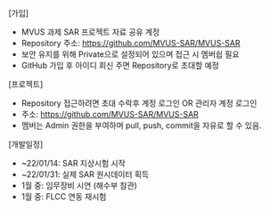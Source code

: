 [가입]
- MVUS 과제 SAR 프로젝트 자료 공유 계정
- Repository 주소: https://github.com/MVUS-SAR/MVUS-SAR
- 보안 유지를 위해 Private으로 설정되어 있으며 접근 시 멤버쉽 필요
- GitHub 가입 후 아이디 회신 주면 Repository로 초대할 예정

[프로젝트]
- Repository 접근하려면 초대 수락후 계정 로그인 OR 관리자 계정 로그인 
- 주소: https://github.com/MVUS-SAR/MVUS-SAR
- 멤버는 Admin 권한을 부여하며 pull, push, commit을 자유로 할 수 있음.

[개발일정]
- ~22/01/14: SAR 지상시험 시작
- ~22/01/31: 실제 SAR 원시데이터 획득
- 1월 중: 임무장비 시연 (해수부 참관) 
- 1월 중: FLCC 연동 재시험
